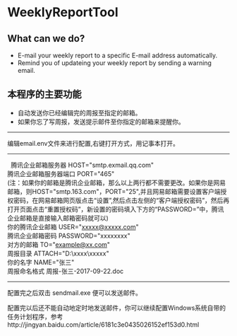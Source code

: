 # WeeklyReportTool
## What can we do?
- E-mail your weekly report to a specific E-mail address automatically.  
- Remind you of updateing your weekly report by sending a warning email.  

## 本程序的主要功能  
- 自动发送你已经编辑完的周报至指定的邮箱。  
- 如果你忘了写周报，发送提示邮件至你指定的邮箱来提醒你。  
*************************************  
编辑email.env文件来进行配置,右键打开方式，用记事本打开。  

------------------------------------------------------------------------
  
腾讯企业邮箱服务器 HOST="smtp.exmail.qq.com"  
腾讯企业邮箱服务器端口 PORT="465"  
(注：如果你的邮箱是腾讯企业邮箱，那么以上两行都不需要更改。如果你是网易邮箱，则HOST="smtp.163.com"，PORT="25",并且网易邮箱需要设置客户端授权密码，在网易邮箱网页版点击“设置”,然后点击左侧的“客户端授权密码”，然后再打开页面点击“重置授权码”，新设置的密码填入下方的“PASSWORD=”中，腾讯企业邮箱是直接输入邮箱密码就可以)  
你的腾讯企业邮箱 USER="xxxxx@xxxxx.com"  
腾讯企业邮箱密码 PASSWORD="xxxxxxxx"  
对方的邮箱 TO="example@xx.com"   
周报目录 ATTACH="D:\xxxx\xxxxx"  
你的名字 NAME="张三"  
周报命名格式 周报-张三-2017-09-22.doc  
  
  
------------------------------------------------------------------------
  
  
配置完之后双击 sendmail.exe 便可以发送邮件。
  
  
配置完以后还不能自动地定时地发送邮件，你可以继续配置Windows系统自带的任务计划程序，参考http://jingyan.baidu.com/article/6181c3e0435026152ef153d0.html

